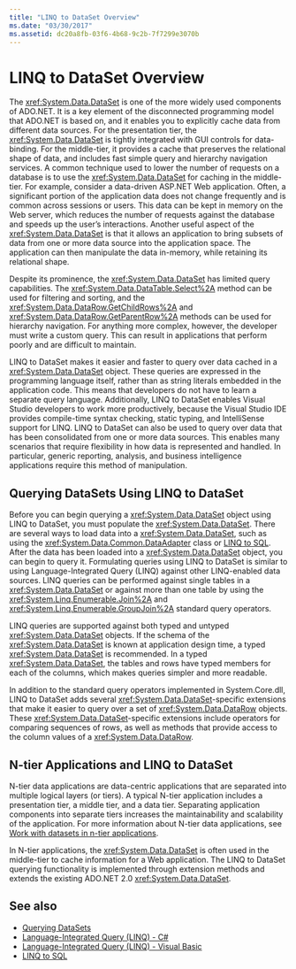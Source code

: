 ```yaml
---
title: "LINQ to DataSet Overview"
ms.date: "03/30/2017"
ms.assetid: dc20a8fb-03f6-4b68-9c2b-7f7299e3070b
---
```

# LINQ to DataSet Overview
The <xref:System.Data.DataSet> is one of the more widely used components of ADO.NET. It is a key element of the disconnected programming model that ADO.NET is based on, and it enables you to explicitly cache data from different data sources. For the presentation tier, the <xref:System.Data.DataSet> is tightly integrated with GUI controls for data-binding. For the middle-tier, it provides a cache that preserves the relational shape of data, and includes fast simple query and hierarchy navigation services. A common technique used to lower the number of requests on a database is to use the <xref:System.Data.DataSet> for caching in the middle-tier. For example, consider a data-driven ASP.NET Web application. Often, a significant portion of the application data does not change frequently and is common across sessions or users. This data can be kept in memory on the Web server, which reduces the number of requests against the database and speeds up the user’s interactions. Another useful aspect of the <xref:System.Data.DataSet> is that it allows an application to bring subsets of data from one or more data source into the application space. The application can then manipulate the data in-memory, while retaining its relational shape.  
  
 Despite its prominence, the <xref:System.Data.DataSet> has limited query capabilities. The <xref:System.Data.DataTable.Select%2A> method can be used for filtering and sorting, and the <xref:System.Data.DataRow.GetChildRows%2A> and <xref:System.Data.DataRow.GetParentRow%2A> methods can be used for hierarchy navigation. For anything more complex, however, the developer must write a custom query. This can result in applications that perform poorly and are difficult to maintain.  
  
 LINQ to DataSet makes it easier and faster to query over data cached in a <xref:System.Data.DataSet> object. These queries are expressed in the programming language itself, rather than as string literals embedded in the application code. This means that developers do not have to learn a separate query language. Additionally, LINQ to DataSet enables Visual Studio developers to work more productively, because the Visual Studio IDE provides compile-time syntax checking, static typing, and IntelliSense support for LINQ. LINQ to DataSet can also be used to query over data that has been consolidated from one or more data sources. This enables many scenarios that require flexibility in how data is represented and handled. In particular, generic reporting, analysis, and business intelligence applications require this method of manipulation.  
  
## Querying DataSets Using LINQ to DataSet  
 Before you can begin querying a <xref:System.Data.DataSet> object using LINQ to DataSet, you must populate the <xref:System.Data.DataSet>. There are several ways to load data into a <xref:System.Data.DataSet>, such as using the <xref:System.Data.Common.DataAdapter> class or [LINQ to SQL](./sql/linq/index.md). After the data has been loaded into a <xref:System.Data.DataSet> object, you can begin to query it. Formulating queries using LINQ to DataSet is similar to using Language-Integrated Query (LINQ) against other LINQ-enabled data sources. LINQ queries can be performed against single tables in a <xref:System.Data.DataSet> or against more than one table by using the <xref:System.Linq.Enumerable.Join%2A> and <xref:System.Linq.Enumerable.GroupJoin%2A> standard query operators.  
  
 LINQ queries are supported against both typed and untyped <xref:System.Data.DataSet> objects. If the schema of the <xref:System.Data.DataSet> is known at application design time, a typed <xref:System.Data.DataSet> is recommended. In a typed <xref:System.Data.DataSet>, the tables and rows have typed members for each of the columns, which makes queries simpler and more readable.  
  
 In addition to the standard query operators implemented in System.Core.dll, LINQ to DataSet adds several <xref:System.Data.DataSet>-specific extensions that make it easier to query over a set of <xref:System.Data.DataRow> objects. These <xref:System.Data.DataSet>-specific extensions include operators for comparing sequences of rows, as well as methods that provide access to the column values of a <xref:System.Data.DataRow>.  
  
## N-tier Applications and LINQ to DataSet  
 N-tier data applications are data-centric applications that are separated into multiple logical layers (or tiers). A typical N-tier application includes a presentation tier, a middle tier, and a data tier. Separating application components into separate tiers increases the maintainability and scalability of the application. For more information about N-tier data applications, see [Work with datasets in n-tier applications](/visualstudio/data-tools/work-with-datasets-in-n-tier-applications).  
  
 In N-tier applications, the <xref:System.Data.DataSet> is often used in the middle-tier to cache information for a Web application. The LINQ to DataSet querying functionality is implemented through extension methods and extends the existing ADO.NET 2.0 <xref:System.Data.DataSet>.  
  
## See also

- [Querying DataSets](querying-datasets-linq-to-dataset.md)
- [Language-Integrated Query (LINQ) - C#](../../../csharp/programming-guide/concepts/linq/index.md)
- [Language-Integrated Query (LINQ) - Visual Basic](../../../visual-basic/programming-guide/concepts/linq/index.md)
- [LINQ to SQL](./sql/linq/index.md)
